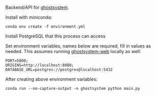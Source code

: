 Backend/API for [ghostsystem](https://ghostsystem-web.herokuapp.com/).

Install with miniconda: 
```
conda env create -f environment.yml
```
Install PostgreSQL that this process can access

Set environment variables, names below are required, fill in values as needed. 
This assumes running [ghostsystem-web](https://github.com/epthed/GhostSystem-web) locally as well:
```
PORT=5000;  
ORIGINS=http://localhost:8080; 
DATABASE_URL=postgres://postgres@localhost:5432  
```

After creating above environment variables:
```
conda run --no-capture-output -n ghostsystem python main.py
```